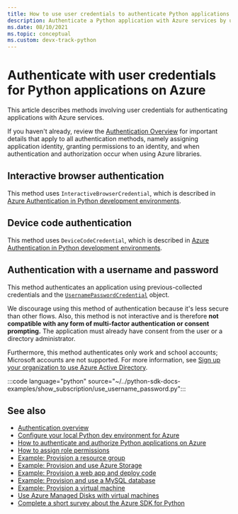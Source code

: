 ```yaml
---
title: How to use user credentials to authenticate Python applications with Azure services 
description: Authenticate a Python application with Azure services by using the Azure libraries and user credentials
ms.date: 08/10/2021
ms.topic: conceptual
ms.custom: devx-track-python
---
```


# Authenticate with user credentials for Python applications on Azure

This article describes methods involving user credentials for authenticating applications with Azure services.

If you haven't already, review the [Authentication Overview](azure-sdk-authenticate.md#how-to-assign-an-app-identity) for important details that apply to all authentication methods, namely assigning application identity, granting permissions to an identity, and when authentication and authorization occur when using Azure libraries.

## Interactive browser authentication

This method uses `InteractiveBrowserCredential`, which is described in [Azure Authentication in Python development environments](azure-sdk-authenticate-development-environments.md#interactive-browser-authentication).

## Device code authentication

This method uses `DeviceCodeCredential`, which is described in [Azure Authentication in Python development environments](azure-sdk-authenticate-development-environments.md#device-code-authentication).

## Authentication with a username and password

This method authenticates an application using previous-collected credentials and the [`UsernamePasswordCredential`](/python/api/azure-identity/azure.identity.usernamepasswordcredential) object.

We discourage using this method of authentication because it's less secure than other flows. Also, this method is not interactive and is therefore **not compatible with any form of multi-factor authentication or consent prompting.** The application must already have consent from the user or a directory administrator.

Furthermore, this method authenticates only work and school accounts; Microsoft accounts are not supported. For more information, see [Sign up your organization to use Azure Active Directory](/azure/active-directory/fundamentals/sign-up-organization).

:::code language="python" source="~/../python-sdk-docs-examples/show_subscription/use_username_password.py":::

## See also

- [Authentication overview](azure-sdk-authenticate.md)
- [Configure your local Python dev environment for Azure](configure-local-development-environment.md)
- [How to authenticate and authorize Python applications on Azure](azure-sdk-authenticate.md)
- [How to assign role permissions](/azure/role-based-access-control/role-assignments-steps)
- [Example: Provision a resource group](azure-sdk-example-resource-group.md)
- [Example: Provision and use Azure Storage](azure-sdk-example-storage.md)
- [Example: Provision a web app and deploy code](azure-sdk-example-web-app.md)
- [Example: Provision and use a MySQL database](azure-sdk-example-database.md)
- [Example: Provision a virtual machine](azure-sdk-example-virtual-machines.md)
- [Use Azure Managed Disks with virtual machines](azure-sdk-samples-managed-disks.md)
- [Complete a short survey about the Azure SDK for Python](https://microsoft.qualtrics.com/jfe/form/SV_bNFX0HECjzPWMiG?Q_CHL=docs)
